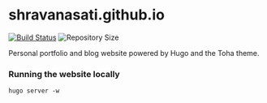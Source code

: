 # shravanasati.github.io

[![Build Status](https://img.shields.io/endpoint.svg?url=https%3A%2F%2Factions-badge.atrox.dev%2Fshravanasati%2Fshravanasati.github.io%2Fbadge%3Fref%3Dmain&style=flat)](https://actions-badge.atrox.dev/shravanasati/shravanasati.github.io/goto?ref=main) ![Repository Size](https://img.shields.io/github/repo-size/shravanasati/shravanasati.github.io) 


Personal portfolio and blog website powered by Hugo and the Toha theme.


### Running the website locally

```
hugo server -w
```
